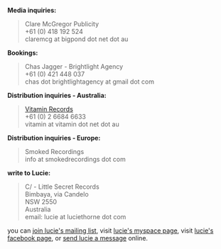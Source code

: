 **Media inquiries:**

> Clare McGregor Publicity    
> +61 (0) 418 192 524   
> claremcg at bigpond dot net dot au   

**Bookings:**

> Chas Jagger - Brightlight Agency  
> +61 (0) 421 448 037   
> chas dot brightlightagency at gmail dot com  

**Distribution inquiries - Australia:**  

> [Vitamin Records][1]    
> +61 (0) 2 6684 6633   
> vitamin at vitamin dot net dot au  

**Distribution inquiries - Europe:**

> Smoked Recordings  
> info at smokedrecordings dot com   

  [12]: mailto:vitamin@vitamin.net.au

**write to Lucie:**

> C/ - Little Secret Records  
> Bimbaya, via Candelo  
> NSW 2550  
> Australia  
> email: lucie at luciethorne dot com  

  [8]: mailto:lucie@luciethorne.com

you can [join lucie's mailing list][9], visit [lucie's myspace page][10], 
visit [lucie's facebook page][23], or [send lucie a message][11] online.

  [9]: ?p=forms/mailing-list
  [10]: http://www.myspace.com/luciethornemusic
  [11]: ?p=forms/send-message
  [22]: http://www.abc.net.au/triplej/homeandhosed/blog/s2551581.htm
  [23]: http://www.facebook.com/lucie.thorne#!/lucie.thorne
  [1]: https://www.vitamin.net.au/

